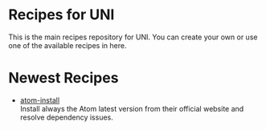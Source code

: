 # Recipes for UNI

This is the main recipes repository for UNI. You can create your own or use one of the available recipes in here.

# Newest Recipes
- [atom-install](https://github.com/uni-linux/recipes/tree/master/src/daltonmenezes/atom-install)<br>
  Install always the Atom latest version from their official website and resolve dependency issues.
